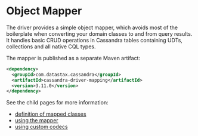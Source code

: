 # Object Mapper

The driver provides a simple object mapper, which
avoids most of the boilerplate when converting your domain classes to
and from query results. It handles basic CRUD operations in Cassandra tables
containing UDTs, collections and all native CQL types.

The mapper is published as a separate Maven artifact:

```xml
<dependency>
  <groupId>com.datastax.cassandra</groupId>
  <artifactId>cassandra-driver-mapping</artifactId>
  <version>3.11.0</version>
</dependency>
```

See the child pages for more information:

* [definition of mapped classes](creating/)
* [using the mapper](using/)
* [using custom codecs](custom_codecs/)
